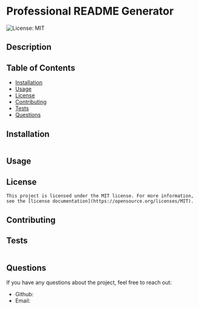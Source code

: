 # Professional README Generator

![License: MIT](https://img.shields.io/badge/License-MIT-yellow.svg)

## Description


## Table of Contents
- [Installation](#installation)
- [Usage](#usage)
- [License](#license)
- [Contributing](#contributing)
- [Tests](#tests)
- [Questions](#questions)

## Installation
```

```

## Usage


## License
    
    This project is licensed under the MIT license. For more information, see the [license documentation](https://opensource.org/licenses/MIT).
    

## Contributing


## Tests
```

``` 

## Questions
If you have any questions about the project, feel free to reach out:
- Github:[](https://github.com/)
- Email: 

